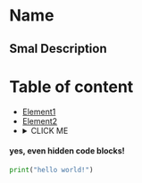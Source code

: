 # Name

## Smal Description

# Table of content

* [Element1](#link)
* [Element2](#link)
* <details><summary>CLICK ME</summary>
<p>

#### yes, even hidden code blocks!

```python
print("hello world!")
```

</p>
</details>
